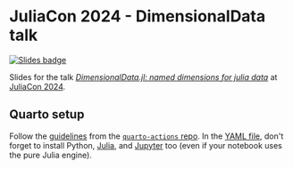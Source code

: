 # JuliaCon 2024 - DimensionalData talk

[![Slides badge](https://img.shields.io/badge/preview-slides-blue)](https://rafaqz.github.io/JuliaCon2024-DD/)

Slides for the talk [*DimensionalData.jl: named dimensions for julia data*]() at [JuliaCon 2024](https://juliacon.org/2024/).

## Quarto setup

Follow the [guidelines](https://github.com/quarto-dev/quarto-actions/blob/main/examples/example-01-basics.md#github-pages) from the [`quarto-actions` repo](https://github.com/quarto-dev/quarto-actions).
In the [YAML file](https://github.com/quarto-dev/quarto-actions/blob/main/examples/quarto-publish-example.yml), don't forget to install Python, [Julia](https://github.com/quarto-dev/quarto-actions/blob/main/examples/example-03-dependencies.md#installing-julia), and [Jupyter](https://github.com/quarto-dev/quarto-actions/blob/main/examples/example-03-dependencies.md#installing-jupyter) too (even if your notebook uses the pure Julia engine).
